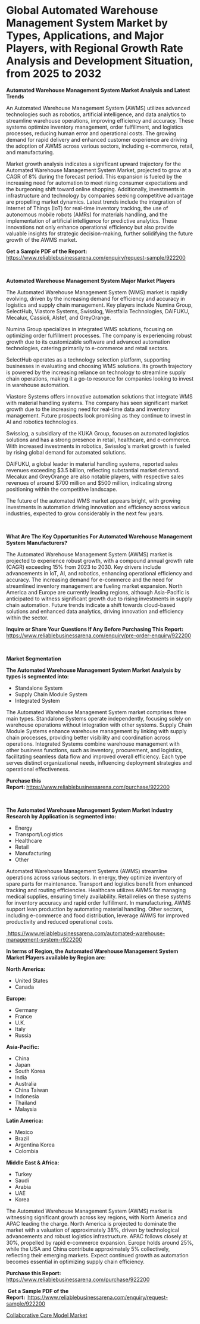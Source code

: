 <p><h1>Global Automated Warehouse Management System Market by Types, Applications, and Major Players, with Regional Growth Rate Analysis and Development Situation, from 2025 to 2032</h1></p><p><strong>Automated Warehouse Management System Market Analysis and Latest Trends</strong></p>
<p><p>An Automated Warehouse Management System (AWMS) utilizes advanced technologies such as robotics, artificial intelligence, and data analytics to streamline warehouse operations, improving efficiency and accuracy. These systems optimize inventory management, order fulfillment, and logistics processes, reducing human error and operational costs. The growing demand for rapid delivery and enhanced customer experience are driving the adoption of AWMS across various sectors, including e-commerce, retail, and manufacturing.</p><p>Market growth analysis indicates a significant upward trajectory for the Automated Warehouse Management System Market, projected to grow at a CAGR of 8% during the forecast period. This expansion is fueled by the increasing need for automation to meet rising consumer expectations and the burgeoning shift toward online shopping. Additionally, investments in infrastructure and technology by companies seeking competitive advantage are propelling market dynamics. Latest trends include the integration of Internet of Things (IoT) for real-time inventory tracking, the use of autonomous mobile robots (AMRs) for materials handling, and the implementation of artificial intelligence for predictive analytics. These innovations not only enhance operational efficiency but also provide valuable insights for strategic decision-making, further solidifying the future growth of the AWMS market.</p></p>
<p><strong>Get a Sample PDF of the Report:&nbsp;</strong> <a href="https://www.reliablebusinessarena.com/enquiry/request-sample/922200?utm_campaign=3222&utm_medium=2&utm_source=Github&utm_content=ia&utm_term=07032025&utm_id=automated-warehouse-management-system">https://www.reliablebusinessarena.com/enquiry/request-sample/922200</a></p>
<p>&nbsp;</p>
<p><strong>Automated Warehouse Management System Major Market Players</strong></p>
<p><p>The Automated Warehouse Management System (WMS) market is rapidly evolving, driven by the increasing demand for efficiency and accuracy in logistics and supply chain management. Key players include Numina Group, SelectHub, Viastore Systems, Swisslog, Westfalia Technologies, DAIFUKU, Mecalux, Cassioli, Alstef, and GreyOrange.</p><p>Numina Group specializes in integrated WMS solutions, focusing on optimizing order fulfillment processes. The company is experiencing robust growth due to its customizable software and advanced automation technologies, catering primarily to e-commerce and retail sectors.</p><p>SelectHub operates as a technology selection platform, supporting businesses in evaluating and choosing WMS solutions. Its growth trajectory is powered by the increasing reliance on technology to streamline supply chain operations, making it a go-to resource for companies looking to invest in warehouse automation.</p><p>Viastore Systems offers innovative automation solutions that integrate WMS with material handling systems. The company has seen significant market growth due to the increasing need for real-time data and inventory management. Future prospects look promising as they continue to invest in AI and robotics technologies.</p><p>Swisslog, a subsidiary of the KUKA Group, focuses on automated logistics solutions and has a strong presence in retail, healthcare, and e-commerce. With increased investments in robotics, Swisslog's market growth is fueled by rising global demand for automated solutions.</p><p>DAIFUKU, a global leader in material handling systems, reported sales revenues exceeding $3.5 billion, reflecting substantial market demand. Mecalux and GreyOrange are also notable players, with respective sales revenues of around $700 million and $500 million, indicating strong positioning within the competitive landscape.</p><p>The future of the automated WMS market appears bright, with growing investments in automation driving innovation and efficiency across various industries, expected to grow considerably in the next few years.</p></p>
<p>&nbsp;</p>
<p><strong>What Are The Key Opportunities For Automated Warehouse Management System Manufacturers?</strong></p>
<p><p>The Automated Warehouse Management System (AWMS) market is projected to experience robust growth, with a compound annual growth rate (CAGR) exceeding 15% from 2023 to 2030. Key drivers include advancements in IoT, AI, and robotics, enhancing operational efficiency and accuracy. The increasing demand for e-commerce and the need for streamlined inventory management are fueling market expansion. North America and Europe are currently leading regions, although Asia-Pacific is anticipated to witness significant growth due to rising investments in supply chain automation. Future trends indicate a shift towards cloud-based solutions and enhanced data analytics, driving innovation and efficiency within the sector.</p></p>
<p><strong>Inquire or Share Your Questions If Any Before Purchasing This Report:</strong> <a href="https://www.reliablebusinessarena.com/enquiry/pre-order-enquiry/922200?utm_campaign=3222&utm_medium=2&utm_source=Github&utm_content=ia&utm_term=07032025&utm_id=automated-warehouse-management-system">https://www.reliablebusinessarena.com/enquiry/pre-order-enquiry/922200</a></p>
<p>&nbsp;</p>
<p><strong>Market Segmentation</strong></p>
<p><strong>The Automated Warehouse Management System Market Analysis by types is segmented into:</strong></p>
<p><ul><li>Standalone System</li><li>Supply Chain Module System</li><li>Integrated System</li></ul></p>
<p><p>The Automated Warehouse Management System market comprises three main types. Standalone Systems operate independently, focusing solely on warehouse operations without integration with other systems. Supply Chain Module Systems enhance warehouse management by linking with supply chain processes, providing better visibility and coordination across operations. Integrated Systems combine warehouse management with other business functions, such as inventory, procurement, and logistics, facilitating seamless data flow and improved overall efficiency. Each type serves distinct organizational needs, influencing deployment strategies and operational effectiveness.</p></p>
<p><strong>Purchase this Report:&nbsp;</strong><a href="https://www.reliablebusinessarena.com/purchase/922200?utm_campaign=3222&utm_medium=2&utm_source=Github&utm_content=ia&utm_term=07032025&utm_id=automated-warehouse-management-system">https://www.reliablebusinessarena.com/purchase/922200</a></p>
<p>&nbsp;</p>
<p><strong>The Automated Warehouse Management System Market Industry Research by Application is segmented into:</strong></p>
<p><ul><li>Energy</li><li>Transport/Logistics</li><li>Healthcare</li><li>Retail</li><li>Manufacturing</li><li>Other</li></ul></p>
<p><p>Automated Warehouse Management Systems (AWMS) streamline operations across various sectors. In energy, they optimize inventory of spare parts for maintenance. Transport and logistics benefit from enhanced tracking and routing efficiencies. Healthcare utilizes AWMS for managing medical supplies, ensuring timely availability. Retail relies on these systems for inventory accuracy and rapid order fulfillment. In manufacturing, AWMS support lean production by automating material handling. Other sectors, including e-commerce and food distribution, leverage AWMS for improved productivity and reduced operational costs.</p></p>
<p><a href="https://www.reliablebusinessarena.com/automated-warehouse-management-system-r922200?utm_campaign=3222&utm_medium=2&utm_source=Github&utm_content=ia&utm_term=07032025&utm_id=automated-warehouse-management-system">&nbsp;https://www.reliablebusinessarena.com/automated-warehouse-management-system-r922200</a></p>
<p><strong>In terms of Region, the Automated Warehouse Management System Market Players available by Region are:</strong></p>
<p>
    <p> <strong> North America: </strong>
        <ul>
            <li>United States</li>
            <li>Canada</li>
        </ul>
        </p> 
    <p> <strong> Europe: </strong>
        <ul>
            <li>Germany</li>
            <li>France</li>
            <li>U.K.</li>
            <li>Italy</li>
            <li>Russia</li>
        </ul>
        </p> 
    <p> <strong> Asia-Pacific: </strong>
        <ul>
            <li>China</li>
            <li>Japan</li>
            <li>South Korea</li>
            <li>India</li>
            <li>Australia</li>
            <li>China Taiwan</li>
            <li>Indonesia</li>
            <li>Thailand</li>
            <li>Malaysia</li>
        </ul>
        </p> 
    <p> <strong> Latin America: </strong>
        <ul>
            <li>Mexico</li>
            <li>Brazil</li>
            <li>Argentina Korea</li>
            <li>Colombia</li>
        </ul>
        </p> 
    <p> <strong> Middle East & Africa: </strong>
        <ul>
            <li>Turkey</li>
            <li>Saudi</li>
            <li>Arabia</li>
            <li>UAE</li>
            <li>Korea</li>
        </ul>
    </p>
    </p>
<p><p>The Automated Warehouse Management System (AWMS) market is witnessing significant growth across key regions, with North America and APAC leading the charge. North America is projected to dominate the market with a valuation of approximately 38%, driven by technological advancements and robust logistics infrastructure. APAC follows closely at 30%, propelled by rapid e-commerce expansion. Europe holds around 25%, while the USA and China contribute approximately 5% collectively, reflecting their emerging markets. Expect continued growth as automation becomes essential in optimizing supply chain efficiency.</p></p>
<p><strong>Purchase this Report: </strong><a href="https://www.reliablebusinessarena.com/purchase/922200?utm_campaign=3222&utm_medium=2&utm_source=Github&utm_content=ia&utm_term=07032025&utm_id=automated-warehouse-management-system">https://www.reliablebusinessarena.com/purchase/922200</a></p>
<p>&nbsp;<strong>Get a Sample PDF of the Report:&nbsp;&nbsp;</strong><a href="https://www.reliablebusinessarena.com/enquiry/request-sample/922200?utm_campaign=3222&utm_medium=2&utm_source=Github&utm_content=ia&utm_term=07032025&utm_id=automated-warehouse-management-system">https://www.reliablebusinessarena.com/enquiry/request-sample/922200</a></p>
<p><strong></strong></p>
<p><p><a href="https://github.com/ijffseandy/Market-Research-Report-List-1/blob/main/collaborative-care-model-market.md?utm_campaign=3222&utm_medium=2&utm_source=Github&utm_content=ia&utm_term=07032025&utm_id=automated-warehouse-management-system">Collaborative Care Model Market</a></p></p>